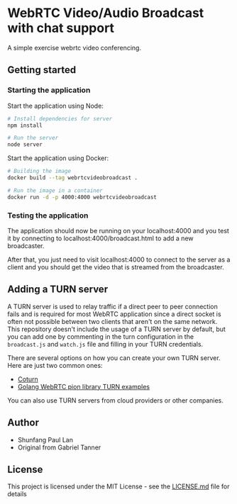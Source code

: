 # WebRTC Video/Audio Broadcast with chat support

A simple exercise webrtc video conferencing.

## Getting started

### Starting the application

Start the application using Node:

```bash
# Install dependencies for server
npm install

# Run the server
node server
```

Start the application using Docker:

```bash
# Building the image
docker build --tag webrtcvideobroadcast .

# Run the image in a container
docker run -d -p 4000:4000 webrtcvideobroadcast
```

### Testing the application

The application should now be running on your localhost:4000 and you test it by connecting to localhost:4000/broadcast.html to add a new broadcaster.

After that, you just need to visit localhost:4000 to connect to the server as a client and you should get the video that is streamed from the broadcaster.

## Adding a TURN server

A TURN server is used to relay traffic if a direct peer to peer connection fails and is required for most WebRTC application since a direct socket is often not possible between two clients that aren't on the same network. This repository doesn't include the usage of a TURN server by default, but you can add one by commenting in the turn configuration in the `broadcast.js` and `watch.js` file and filling in your TURN credentials.

There are several options on how you can create your own TURN server. Here are just two common ones:

- [Coturn](https://github.com/coturn/coturn)
- [Golang WebRTC pion library TURN examples](https://github.com/pion/turn/tree/master/examples)

You can also use TURN servers from cloud providers or other companies.

## Author

- Shunfang Paul Lan
- Original from Gabriel Tanner


## License

This project is licensed under the MIT License - see the [LICENSE.md](LICENSE) file for details
